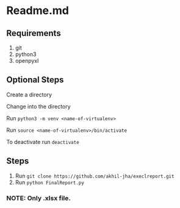 # Readme.md

## Requirements
1. git
2. python3
3. openpyxl
## Optional Steps

  Create a directory
  
  Change into the directory
  
  Run `python3 -m venv <name-of-virtualenv>`
  
  Run `source <name-of-virtualenv>/bin/activate`
  
  To deactivate run `deactivate`

## Steps  
1. Run `git clone https://github.com/akhil-jha/execlreport.git`
2. Run `python FinalReport.py`

### NOTE: Only .xlsx file. 
